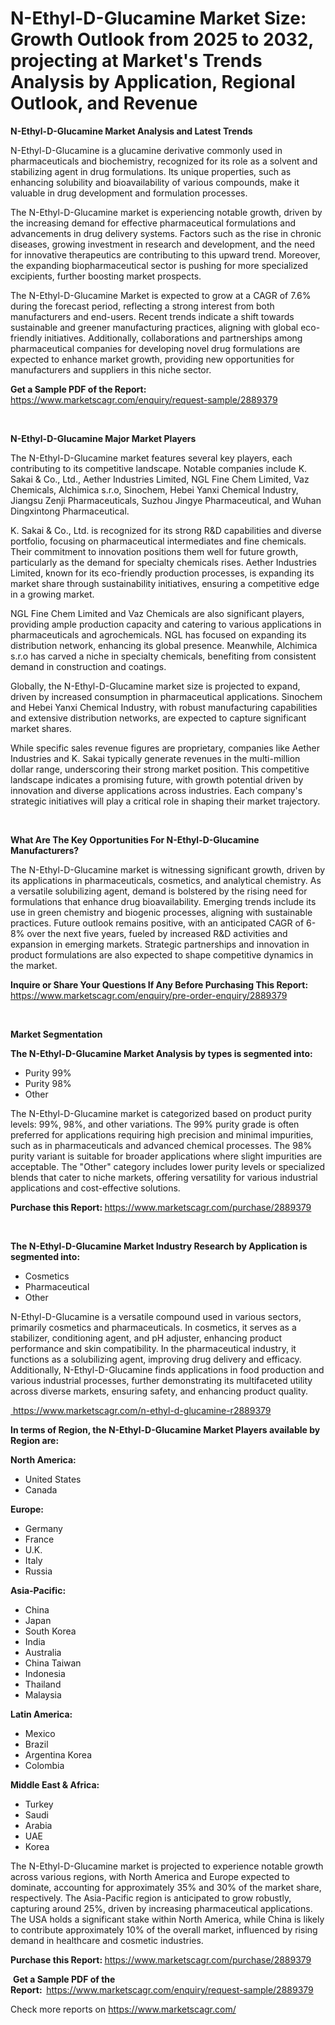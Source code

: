 <p><h1>N-Ethyl-D-Glucamine Market Size: Growth Outlook from 2025 to 2032, projecting at Market's Trends Analysis by Application, Regional Outlook, and Revenue</h1></p><p><strong>N-Ethyl-D-Glucamine Market Analysis and Latest Trends</strong></p>
<p><p>N-Ethyl-D-Glucamine is a glucamine derivative commonly used in pharmaceuticals and biochemistry, recognized for its role as a solvent and stabilizing agent in drug formulations. Its unique properties, such as enhancing solubility and bioavailability of various compounds, make it valuable in drug development and formulation processes.</p><p>The N-Ethyl-D-Glucamine market is experiencing notable growth, driven by the increasing demand for effective pharmaceutical formulations and advancements in drug delivery systems. Factors such as the rise in chronic diseases, growing investment in research and development, and the need for innovative therapeutics are contributing to this upward trend. Moreover, the expanding biopharmaceutical sector is pushing for more specialized excipients, further boosting market prospects.</p><p>The N-Ethyl-D-Glucamine Market is expected to grow at a CAGR of 7.6% during the forecast period, reflecting a strong interest from both manufacturers and end-users. Recent trends indicate a shift towards sustainable and greener manufacturing practices, aligning with global eco-friendly initiatives. Additionally, collaborations and partnerships among pharmaceutical companies for developing novel drug formulations are expected to enhance market growth, providing new opportunities for manufacturers and suppliers in this niche sector.</p></p>
<p><strong>Get a Sample PDF of the Report:&nbsp;</strong> <a href="https://www.marketscagr.com/enquiry/request-sample/2889379?utm_campaign=2471&utm_medium=2&utm_source=Github&utm_content=ia&utm_term=14032025&utm_id=n-ethyl-d-glucamine">https://www.marketscagr.com/enquiry/request-sample/2889379</a></p>
<p>&nbsp;</p>
<p><strong>N-Ethyl-D-Glucamine Major Market Players</strong></p>
<p><p>The N-Ethyl-D-Glucamine market features several key players, each contributing to its competitive landscape. Notable companies include K. Sakai & Co., Ltd., Aether Industries Limited, NGL Fine Chem Limited, Vaz Chemicals, Alchimica s.r.o, Sinochem, Hebei Yanxi Chemical Industry, Jiangsu Zenji Pharmaceuticals, Suzhou Jingye Pharmaceutical, and Wuhan Dingxintong Pharmaceutical.</p><p>K. Sakai & Co., Ltd. is recognized for its strong R&D capabilities and diverse portfolio, focusing on pharmaceutical intermediates and fine chemicals. Their commitment to innovation positions them well for future growth, particularly as the demand for specialty chemicals rises. Aether Industries Limited, known for its eco-friendly production processes, is expanding its market share through sustainability initiatives, ensuring a competitive edge in a growing market.</p><p>NGL Fine Chem Limited and Vaz Chemicals are also significant players, providing ample production capacity and catering to various applications in pharmaceuticals and agrochemicals. NGL has focused on expanding its distribution network, enhancing its global presence. Meanwhile, Alchimica s.r.o has carved a niche in specialty chemicals, benefiting from consistent demand in construction and coatings.</p><p>Globally, the N-Ethyl-D-Glucamine market size is projected to expand, driven by increased consumption in pharmaceutical applications. Sinochem and Hebei Yanxi Chemical Industry, with robust manufacturing capabilities and extensive distribution networks, are expected to capture significant market shares.</p><p>While specific sales revenue figures are proprietary, companies like Aether Industries and K. Sakai typically generate revenues in the multi-million dollar range, underscoring their strong market position. This competitive landscape indicates a promising future, with growth potential driven by innovation and diverse applications across industries. Each company's strategic initiatives will play a critical role in shaping their market trajectory.</p></p>
<p>&nbsp;</p>
<p><strong>What Are The Key Opportunities For N-Ethyl-D-Glucamine Manufacturers?</strong></p>
<p><p>The N-Ethyl-D-Glucamine market is witnessing significant growth, driven by its applications in pharmaceuticals, cosmetics, and analytical chemistry. As a versatile solubilizing agent, demand is bolstered by the rising need for formulations that enhance drug bioavailability. Emerging trends include its use in green chemistry and biogenic processes, aligning with sustainable practices. Future outlook remains positive, with an anticipated CAGR of 6-8% over the next five years, fueled by increased R&D activities and expansion in emerging markets. Strategic partnerships and innovation in product formulations are also expected to shape competitive dynamics in the market.</p></p>
<p><strong>Inquire or Share Your Questions If Any Before Purchasing This Report:</strong> <a href="https://www.marketscagr.com/enquiry/pre-order-enquiry/2889379?utm_campaign=2471&utm_medium=2&utm_source=Github&utm_content=ia&utm_term=14032025&utm_id=n-ethyl-d-glucamine">https://www.marketscagr.com/enquiry/pre-order-enquiry/2889379</a></p>
<p>&nbsp;</p>
<p><strong>Market Segmentation</strong></p>
<p><strong>The N-Ethyl-D-Glucamine Market Analysis by types is segmented into:</strong></p>
<p><ul><li>Purity 99%</li><li>Purity 98%</li><li>Other</li></ul></p>
<p><p>The N-Ethyl-D-Glucamine market is categorized based on product purity levels: 99%, 98%, and other variations. The 99% purity grade is often preferred for applications requiring high precision and minimal impurities, such as in pharmaceuticals and advanced chemical processes. The 98% purity variant is suitable for broader applications where slight impurities are acceptable. The "Other" category includes lower purity levels or specialized blends that cater to niche markets, offering versatility for various industrial applications and cost-effective solutions.</p></p>
<p><strong>Purchase this Report:&nbsp;</strong><a href="https://www.marketscagr.com/purchase/2889379?utm_campaign=2471&utm_medium=2&utm_source=Github&utm_content=ia&utm_term=14032025&utm_id=n-ethyl-d-glucamine">https://www.marketscagr.com/purchase/2889379</a></p>
<p>&nbsp;</p>
<p><strong>The N-Ethyl-D-Glucamine Market Industry Research by Application is segmented into:</strong></p>
<p><ul><li>Cosmetics</li><li>Pharmaceutical</li><li>Other</li></ul></p>
<p><p>N-Ethyl-D-Glucamine is a versatile compound used in various sectors, primarily cosmetics and pharmaceuticals. In cosmetics, it serves as a stabilizer, conditioning agent, and pH adjuster, enhancing product performance and skin compatibility. In the pharmaceutical industry, it functions as a solubilizing agent, improving drug delivery and efficacy. Additionally, N-Ethyl-D-Glucamine finds applications in food production and various industrial processes, further demonstrating its multifaceted utility across diverse markets, ensuring safety, and enhancing product quality.</p></p>
<p><a href="https://www.marketscagr.com/n-ethyl-d-glucamine-r2889379?utm_campaign=2471&utm_medium=2&utm_source=Github&utm_content=ia&utm_term=14032025&utm_id=n-ethyl-d-glucamine">&nbsp;https://www.marketscagr.com/n-ethyl-d-glucamine-r2889379</a></p>
<p><strong>In terms of Region, the N-Ethyl-D-Glucamine Market Players available by Region are:</strong></p>
<p>
    <p> <strong> North America: </strong>
        <ul>
            <li>United States</li>
            <li>Canada</li>
        </ul>
        </p> 
    <p> <strong> Europe: </strong>
        <ul>
            <li>Germany</li>
            <li>France</li>
            <li>U.K.</li>
            <li>Italy</li>
            <li>Russia</li>
        </ul>
        </p> 
    <p> <strong> Asia-Pacific: </strong>
        <ul>
            <li>China</li>
            <li>Japan</li>
            <li>South Korea</li>
            <li>India</li>
            <li>Australia</li>
            <li>China Taiwan</li>
            <li>Indonesia</li>
            <li>Thailand</li>
            <li>Malaysia</li>
        </ul>
        </p> 
    <p> <strong> Latin America: </strong>
        <ul>
            <li>Mexico</li>
            <li>Brazil</li>
            <li>Argentina Korea</li>
            <li>Colombia</li>
        </ul>
        </p> 
    <p> <strong> Middle East & Africa: </strong>
        <ul>
            <li>Turkey</li>
            <li>Saudi</li>
            <li>Arabia</li>
            <li>UAE</li>
            <li>Korea</li>
        </ul>
    </p>
    </p>
<p><p>The N-Ethyl-D-Glucamine market is projected to experience notable growth across various regions, with North America and Europe expected to dominate, accounting for approximately 35% and 30% of the market share, respectively. The Asia-Pacific region is anticipated to grow robustly, capturing around 25%, driven by increasing pharmaceutical applications. The USA holds a significant stake within North America, while China is likely to contribute approximately 10% of the overall market, influenced by rising demand in healthcare and cosmetic industries.</p></p>
<p><strong>Purchase this Report: </strong><a href="https://www.marketscagr.com/purchase/2889379?utm_campaign=2471&utm_medium=2&utm_source=Github&utm_content=ia&utm_term=14032025&utm_id=n-ethyl-d-glucamine">https://www.marketscagr.com/purchase/2889379</a></p>
<p>&nbsp;<strong>Get a Sample PDF of the Report:&nbsp;&nbsp;</strong><a href="https://www.marketscagr.com/enquiry/request-sample/2889379?utm_campaign=2471&utm_medium=2&utm_source=Github&utm_content=ia&utm_term=14032025&utm_id=n-ethyl-d-glucamine">https://www.marketscagr.com/enquiry/request-sample/2889379</a></p>
<p><strong></strong></p>
<p>Check more reports on <a href="https://www.marketscagr.com/?utm_campaign=2471&utm_medium=2&utm_source=Github&utm_content=ia&utm_term=14032025&utm_id=n-ethyl-d-glucamine">https://www.marketscagr.com/</a></p>